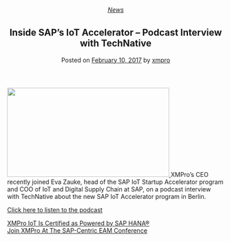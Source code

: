 <div class="large-9 col">
<article class="post-5625 post type-post status-publish format-standard has-post-thumbnail hentry category-news" id="post-5625">
<div class="article-inner">
<header class="entry-header">
<div class="entry-header-text entry-header-text-top text-center">
<h6 class="entry-category is-xsmall"><a href="https://xmpro.com/category/news/" rel="category tag">News</a></h6><h1 class="entry-title">Inside SAP’s IoT Accelerator – Podcast Interview with TechNative</h1><div class="entry-divider is-divider small"></div>
<div class="entry-meta uppercase is-xsmall">
<span class="posted-on">Posted on <a href="https://xmpro.com/inside-saps-iot-accelerator-podcast-interview-technative/" rel="bookmark"><time class="entry-date published updated" datetime="2017-02-10T09:55:03+00:00">February 10, 2017</time></a></span> <span class="byline">by <span class="meta-author vcard"><a class="url fn n" href="https://xmpro.com/author/xmpro/">xmpro</a></span></span> </div>
</div>
</header>
<div class="entry-content single-page">
<p class="p1"><span class="s1"><a href="https://xmpro.com/wp-content/uploads/2017/02/TechNative.jpg"><img height="207" src="https://xmpro.com/wp-content/uploads/2017/02/TechNative-1024x564.jpg" width="376"/>
</a>XMPro’s CEO recently joined Eva Zauke, head of the SAP IoT Startup Accelerator program and COO of IoT and Digital Supply Chain at SAP, on a podcast interview with TechNative about the new SAP IoT Accelerator program in Berlin. </span></p>
<p class="p1"><span class="s2"><a href="https://www.technative.io/sap-boasts-the-iot-start-up-scene-with-new-accelerator-program/">Click here to listen to the podcast</a></span></p>
<div class="blog-share text-center"><div class="is-divider medium"></div><div class="social-icons share-icons share-row relative"><a aria-label="Share on WhatsApp" class="icon button circle is-outline tooltip whatsapp show-for-medium" data-action="share/whatsapp/share" href="whatsapp://send?text=Inside%20SAP%E2%80%99s%20IoT%20Accelerator%20%26%238211%3B%20Podcast%20Interview%20with%20TechNative - https://xmpro.com/inside-saps-iot-accelerator-podcast-interview-technative/" title="Share on WhatsApp"><i class="icon-whatsapp"></i></a><a aria-label="Share on Facebook" class="icon button circle is-outline tooltip facebook" data-label="Facebook" href="https://www.facebook.com/sharer.php?u=https://xmpro.com/inside-saps-iot-accelerator-podcast-interview-technative/" onclick="window.open(this.href,this.title,'width=500,height=500,top=300px,left=300px'); return false;" rel="noopener nofollow" target="_blank" title="Share on Facebook"><i class="icon-facebook"></i></a><a aria-label="Share on Twitter" class="icon button circle is-outline tooltip twitter" href="https://twitter.com/share?url=https://xmpro.com/inside-saps-iot-accelerator-podcast-interview-technative/" onclick="window.open(this.href,this.title,'width=500,height=500,top=300px,left=300px'); return false;" rel="noopener nofollow" target="_blank" title="Share on Twitter"><i class="icon-twitter"></i></a><a aria-label="Email to a Friend" class="icon button circle is-outline tooltip email" href="/cdn-cgi/l/email-protection#b18ec2c4d3dbd4d2c58cf8dfc2d8d5d4948381e2f0e194f483948981948888c2948381f8dee5948381f0d2d2d4ddd4c3d0c5dec3948381948387948382898380809482f3948381e1ded5d2d0c2c5948381f8dfc5d4c3c7d8d4c6948381c6d8c5d9948381e5d4d2d9ffd0c5d8c7d497d3ded5c88cf2d9d4d2da948381c5d9d8c2948381dec4c59482f0948381d9c5c5c1c29482f09483f79483f7c9dcc1c3de9fd2dedc9483f7d8dfc2d8d5d49cc2d0c1c29cd8dec59cd0d2d2d4ddd4c3d0c5dec39cc1ded5d2d0c2c59cd8dfc5d4c3c7d8d4c69cc5d4d2d9dfd0c5d8c7d49483f7" rel="nofollow" title="Email to a Friend"><i class="icon-envelop"></i></a><a aria-label="Pin on Pinterest" class="icon button circle is-outline tooltip pinterest" href="https://pinterest.com/pin/create/button?url=https://xmpro.com/inside-saps-iot-accelerator-podcast-interview-technative/&amp;media=https://xmpro.com/wp-content/uploads/2017/02/TechNative-1024x564.jpg&amp;description=Inside%20SAP%E2%80%99s%20IoT%20Accelerator%20%26%238211%3B%20Podcast%20Interview%20with%20TechNative" onclick="window.open(this.href,this.title,'width=500,height=500,top=300px,left=300px'); return false;" rel="noopener nofollow" target="_blank" title="Pin on Pinterest"><i class="icon-pinterest"></i></a><a aria-label="Share on LinkedIn" class="icon button circle is-outline tooltip linkedin" href="https://www.linkedin.com/shareArticle?mini=true&amp;url=https://xmpro.com/inside-saps-iot-accelerator-podcast-interview-technative/&amp;title=Inside%20SAP%E2%80%99s%20IoT%20Accelerator%20%26%238211%3B%20Podcast%20Interview%20with%20TechNative" onclick="window.open(this.href,this.title,'width=500,height=500,top=300px,left=300px'); return false;" rel="noopener nofollow" target="_blank" title="Share on LinkedIn"><i class="icon-linkedin"></i></a></div></div></div>
<nav class="navigation-post" id="nav-below" role="navigation">
<div class="flex-row next-prev-nav bt bb">
<div class="flex-col flex-grow nav-prev text-left">
<div class="nav-previous"><a href="https://xmpro.com/xmpro-iot-certified-powered-sap-hana/" rel="prev"><span class="hide-for-small"><i class="icon-angle-left"></i></span> XMPro IoT Is Certified as Powered by SAP HANA®</a></div>
</div>
<div class="flex-col flex-grow nav-next text-right">
<div class="nav-next"><a href="https://xmpro.com/join-xmpro-sap-centric-eam-conference/" rel="next">Join XMPro At The SAP-Centric EAM Conference <span class="hide-for-small"><i class="icon-angle-right"></i></span></a></div> </div>
</div>
</nav>
</div>
</article>
<div class="comments-area" id="comments">
</div>
</div>